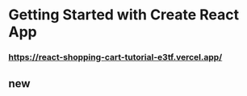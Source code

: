 # Getting Started with Create React App

### https://react-shopping-cart-tutorial-e3tf.vercel.app/

## new
